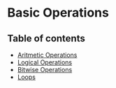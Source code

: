 # Basic Operations
## Table of contents
* [Aritmetic Operations](1_arithmetic_operations.md)
* [Logical Operations](2_logical_operations.md)
* [Bitwise Operations](3_bitwise_operations.md)
* [Loops](4_loops.md)

